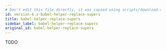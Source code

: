```yaml
---
# Don't edit this file directly, it was copied using scripts/download-readmes.js: 
id: version-6.x-babel-helper-replace-supers
title: babel-helper-replace-supers
sidebar_label: babel-helper-replace-supers
original_id: babel-helper-replace-supers
---
```


TODO

